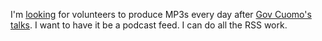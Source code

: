 I'm <a href="https://twitter.com/davewiner/status/1242557388516806656">looking</a> for volunteers to produce MP3s every day after <a href="https://www.c-span.org/person/?andrewcuomo">Gov Cuomo's talks</a>. I want to have it be a podcast feed. I can do all the RSS work. 
